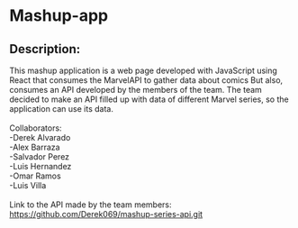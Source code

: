 # Mashup-app

<h2>Description:</h2>

This mashup application is a web page developed with JavaScript using React that consumes the MarvelAPI to gather data about comics But also, consumes an API developed by the members of the team. The team decided to make an API filled up with data of different Marvel series, so the application can use its data.
<br> 
<br> 
Collaborators:
<br> 
-Derek Alvarado
<br> 
-Alex Barraza
<br> 
-Salvador Perez
<br> 
-Luis Hernandez
<br> 
-Omar Ramos
<br> 
-Luis Villa
<br> 
<br> 
Link to the API made by the team members:
<br> 
https://github.com/Derek069/mashup-series-api.git
